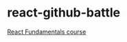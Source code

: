 # react-github-battle

[React Fundamentals course](https://reacttraining.com/online/react-fundamentals)
